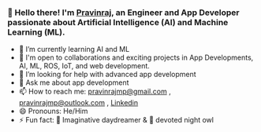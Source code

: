 ### 👋 Hello there! I'm [Pravinraj](https://github.com/pravinraj1), an Engineer and App Developer passionate about Artificial Intelligence (AI) and Machine Learning (ML).

- 🌱 I’m currently learning AI and ML
- 🤝 I'm open to collaborations and exciting projects in App Developments, AI, ML, ROS, IoT, and web development.
- 🤔 I’m looking for help with advanced app development
- 💬 Ask me about app development
- 📫 How to reach me: pravinrajmp@gmail.com , pravinrajmp@outlook.com , [Linkedin](https://www.linkedin.com/in/pravinraj1/)
- 😄 Pronouns: He/Him
- ⚡ Fun fact: 🌌 Imaginative daydreamer & 🦉 devoted night owl
